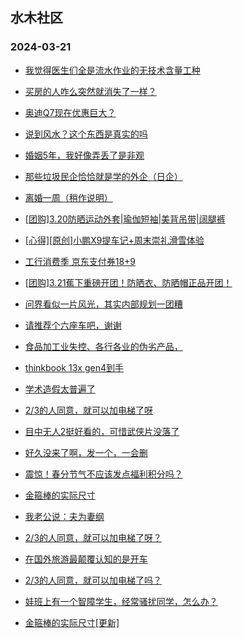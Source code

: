 ## 水木社区 
### 2024-03-21

+ [我觉得医生们全是流水作业的无技术含量工种](https://www.mysmth.net/nForum/article/Shuibuzhao/52269)

+ [买房的人咋么突然就消失了一样？](https://www.mysmth.net/nForum/article/OurEstate/2926280)

+ [奥迪Q7现在优惠巨大？](https://www.mysmth.net/nForum/article/AutoWorld/1944793965)

+ [说到风水？这个东西是真实的吗](https://www.mysmth.net/nForum/article/Weiqi/677748)

+ [婚姻5年，我好像弄丢了是非观](https://www.mysmth.net/nForum/article/FamilyLife/1766626807)

+ [那些垃圾民企恰恰就是学的外企（日企）](https://www.mysmth.net/nForum/article/WorkingLife/11052)

+ [离婚一周（稍作说明）](https://www.mysmth.net/nForum/article/Divorce/2070622)

+ [[团购]3.20防晒运动外套|瑜伽短袖|美背吊带|阔腿裤](https://www.mysmth.net/nForum/article/ADAgent_TG/1319032)

+ [[心得][原创]小鹏X9提车记+周末崇礼滑雪体验](https://www.mysmth.net/nForum/article/GreenAuto/1508440)

+ [工行消费季 京东支付券18+9](https://www.mysmth.net/nForum/article/CouponsLife/4481300)

+ [[团购]3.21蕉下重磅开团！防晒衣、防晒帽正品开团！](https://www.mysmth.net/nForum/article/ADAgent_TG/1319105)

+ [问界看似一片风光，其实内部规划一团糟](https://www.mysmth.net/nForum/article/GreenAuto/1509037)

+ [请推荐个六座车吧，谢谢](https://www.mysmth.net/nForum/article/AutoWorld/1944793062)

+ [食品加工业失控、各行各业的伪劣产品，](https://www.mysmth.net/nForum/article/MyFamily/251653)

+ [thinkbook 13x gen4到手](https://www.mysmth.net/nForum/article/Notebook/1991073)

+ [学术造假太普遍了](https://www.mysmth.net/nForum/article/QingJiao/853858)

+ [2/3的人同意，就可以加电梯了呀](https://www.mysmth.net/nForum/article/OurEstate/2926357)

+ [目中无人2挺好看的，可惜武侠片没落了](https://www.mysmth.net/nForum/article/Movielife/5501)

+ [好久没来了啊，发一个，一会删](https://www.mysmth.net/nForum/article/FashionShow/505628)

+ [震惊！春分节气不应该发点福利积分吗？](https://www.mysmth.net/nForum/article/Single/4590220)

+ [金箍棒的实际尺寸](https://www.mysmth.net/nForum/article/Emprise/386749)

+ [我老公说：夫为妻纲](https://www.mysmth.net/nForum/article/FamilyLife/1766629238)

+ [2/3的人同意，就可以加电梯了呀？](https://www.mysmth.net/nForum/article/OurEstate/2926357)

+ [在国外旅游最颠覆认知的是开车](https://www.mysmth.net/nForum/article/Travel/986003)

+ [2/3的人同意，就可以加电梯了吗？](https://www.mysmth.net/nForum/article/OurEstate/2926357)

+ [娃班上有一个智障学生，经常骚扰同学，怎么办？](https://www.mysmth.net/nForum/article/PreUnivEdu/152346)

+ [金箍棒的实际尺寸[更新]](https://www.mysmth.net/nForum/article/Emprise/386749)

